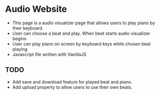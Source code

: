 <h1> Audio Website </h1>

<ul>
<li> This page is a audio visualizer page that allows users to play piano by their keyboard.
<li> User can choose a beat and play. When beat starts audio visualizer begins
<li> User can play piano on screen by keyboard keys while chosen beat playing 
  <li> Javascript file written with VanillaJS
</ul>

<h2> TODO </h2>

<ul>
  <li> Add save and download feature for played beat and piano.
    <li> Add upload property to allow users to use their own beats.
  
  </ul>
